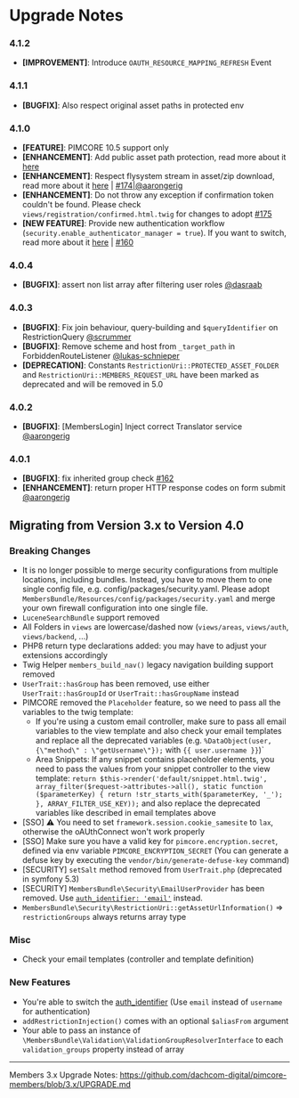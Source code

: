 # Upgrade Notes

### 4.1.2
- **[IMPROVEMENT]**: Introduce `OAUTH_RESOURCE_MAPPING_REFRESH` Event

### 4.1.1
- **[BUGFIX]**: Also respect original asset paths in protected env

### 4.1.0
- **[FEATURE]**: PIMCORE 10.5 support only
- **[ENHANCEMENT]**: Add public asset path protection, read more about it [here](./docs/200_Restrictions.md#public-assets-path-protection)
- **[ENHANCEMENT]**: Respect flysystem stream in asset/zip download, read more about it [here](./docs/240_AssetProtection.md#package) | [#174|@aarongerig](https://github.com/dachcom-digital/pimcore-members/pull/174)
- **[ENHANCEMENT]**: Do not throw any exception if confirmation token couldn't be found. Please check `views/registration/confirmed.html.twig` for changes to adopt [#175](https://github.com/dachcom-digital/pimcore-members/issues/175)
- **[NEW FEATURE]**: Provide new authentication workflow (`security.enable_authenticator_manager = true`). If you want to switch, read more about it [here](./README.md#security-installation) | [#160](https://github.com/dachcom-digital/pimcore-members/issues/160)

### 4.0.4
- **[BUGFIX]**: assert non list array after filtering user roles [@dasraab](https://github.com/dachcom-digital/pimcore-members/pull/169)

### 4.0.3
- **[BUGFIX]**: Fix join behaviour, query-building and `$queryIdentifier` on RestrictionQuery [@scrummer](https://github.com/dachcom-digital/pimcore-members/pull/167)
- **[BUGFIX]**: Remove scheme and host from `_target_path` in ForbiddenRouteListener [@lukas-schnieper](https://github.com/dachcom-digital/pimcore-members/pull/166)
- **[DEPRECATION]**: Constants `RestrictionUri::PROTECTED_ASSET_FOLDER` and `RestrictionUri::MEMBERS_REQUEST_URL` have been marked as deprecated and will be removed in 5.0

### 4.0.2
- **[BUGFIX]**: [MembersLogin] Inject correct Translator service [@aarongerig](https://github.com/dachcom-digital/pimcore-members/pull/165)

### 4.0.1
- **[BUGFIX]**: fix inherited group check [#162](https://github.com/dachcom-digital/pimcore-members/issues/162)
- **[ENHANCEMENT]**: return proper HTTP response codes on form submit [@aarongerig](https://github.com/dachcom-digital/pimcore-members/pull/161)

## Migrating from Version 3.x to Version 4.0

### Breaking Changes

- It is no longer possible to merge security configurations from multiple locations, including bundles. Instead, you have to move
  them to one single config file, e.g. config/packages/security.yaml. Please
  adopt `MembersBundle/Resources/config/packages/security.yaml` and merge your own firewall configuration into one single file.
- `LuceneSearchBundle` support removed
- All Folders in `views` are lowercase/dashed now (`views/areas`, `views/auth`, `views/backend`, ...)
- PHP8 return type declarations added: you may have to adjust your extensions accordingly
- Twig Helper `members_build_nav()` legacy navigation building support removed
- `UserTrait::hasGroup` has been removed, use either `UserTrait::hasGroupId` or `UserTrait::hasGroupName` instead
- PIMCORE removed the `Placeholder` feature, so we need to pass all the variables to the twig template:
    - If you're using a custom email controller, make sure to pass all email variables to the view template and also check your
      email templates and replace all the deprecated variables (e.g. `%DataObject(user,{\"method\" : \"getUsername\"});` with `{{ user.username }}`)`
    - Area Snippets: If any snippet contains placeholder elements, you need to pass the values from your snippet controller to the
      view template: `return $this->render('default/snippet.html.twig', array_filter($request->attributes->all(), static function ($parameterKey) { return !str_starts_with($parameterKey, '_'); }, ARRAY_FILTER_USE_KEY));`
      and also replace the deprecated variables like described in email templates above
- [SSO] ⚠️ You need to set `framework.session.cookie_samesite` to `lax`, otherwise the oAUthConnect won't work properly
- [SSO] Make sure you have a valid key for `pimcore.encryption.secret`, defined via env variable `PIMCORE_ENCRYPTION_SECRET` (You can generate a defuse key by executing the `vendor/bin/generate-defuse-key` command)
- [SECURITY] `setSalt` method removed from `UserTrait.php` (deprecated in symfony 5.3)
- [SECURITY] `MembersBundle\Security\EmailUserProvider` has been removed. Use [`auth_identifier: 'email'`](./docs/10_AuthIdentifier.md) instead.
- `MembersBundle\Security\RestrictionUri::getAssetUrlInformation()` => `restrictionGroups` always returns array type

### Misc
- Check your email templates (controller and template definition)

### New Features
- You're able to switch the [auth_identifier](./docs/10_AuthIdentifier.md) (Use `email` instead of `username` for authentication)
- `addRestrictionInjection()` comes with an optional `$aliasFrom` argument
- Your able to pass an instance of `\MembersBundle\Validation\ValidationGroupResolverInterface` to each `validation_groups` property instead of array

***

Members 3.x Upgrade Notes: https://github.com/dachcom-digital/pimcore-members/blob/3.x/UPGRADE.md
